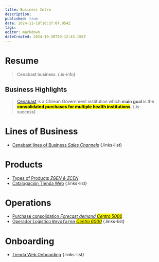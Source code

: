 ```yaml
---
title: Business Intro
description: 
published: true
date: 2024-11-18T16:37:07.054Z
tags: 
editor: markdown
dateCreated: 2024-10-28T20:12:43.158Z
---
```


# Resume
> Cenabast business.
{.is-info}


## Business Highlights


> [Cenabast](https://www.cenabast.cl) is a Chilean Government institution which **main goal** is the <mark> **consolidated purchases for multiple health institutions**</mark>. 
{.is-success}

# Lines of Business

- [Cenabast lines of Business *Sales Channels*](lines-of-business)
{.links-list}

# Products

- [Types of Products *ZGEN & ZCEN*](products)
- [Catalogación Tienda Web](catalogacion)
{.links-list}

# Operations

- [Purchase consolidation *Forecast demand <mark>Centro 5000</mark>*](purchase-consolidation)
- [Operador Logístico *<kbd>Novofarma</kbd> <mark>Centro 6000</mark>*](delivery-and-logistics)
{.links-list}

# Onboarding

- [Tienda Web Onboarding](tienda-web-onboarding)
{.links-list}





